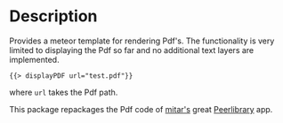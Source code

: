 # Description
Provides a meteor template for rendering Pdf's. The functionality is very limited to displaying the Pdf so far and no additional text layers are implemented.

    {{> displayPDF url="test.pdf"}}

where ```url``` takes the Pdf path.

This package repackages the Pdf code of [mitar's](http://github.com/mitar) great [Peerlibrary](http://github.com/peerlibrary/peerlibrary) app.
